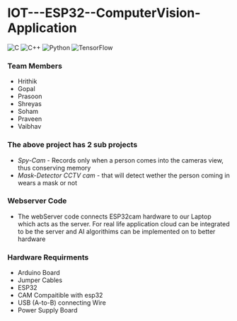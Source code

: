 # IOT---ESP32--ComputerVision-Application
![C](https://img.shields.io/badge/c-%2300599C.svg?style=flat&logo=c&logoColor=white) ![C++](https://img.shields.io/badge/c++-%2300599C.svg?style=flat&logo=c%2B%2B&logoColor=white) ![Python](https://img.shields.io/badge/python-3670A0?style=flat&logo=python&logoColor=ffdd54) ![TensorFlow](https://img.shields.io/badge/TensorFlow-%23FF6F00.svg?style=flat&logo=TensorFlow&logoColor=white)


### Team Members 

* Hrithik 
* Gopal 
* Prasoon 
* Shreyas
* Soham 
* Praveen 
* Vaibhav 


### The above project has 2 sub projects 
* _Spy-Cam_ - Records only when a person comes into the cameras view, thus conserving memory
* _Mask-Detector CCTV cam_ - that will detect wether the person coming in wears a mask or not


### Webserver Code 
* The webServer code connects ESP32cam hardware to our Laptop which acts as the server. For real life application cloud can be integrated to be the server and AI algorithims can be implemented on to better hardware 


### Hardware Requirments 
* Arduino Board
* Jumper Cables
* ESP32 
* CAM Compaitible with esp32 
* USB (A-to-B) connecting Wire
* Power Supply Board 
